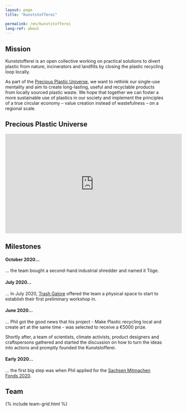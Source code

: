 ```yaml
---
layout: page
title: "Kunststofferei"

permalink: /en/kunststofferei
lang-ref: about
---
```


## Mission


Kunststofferei is an open collective working on practical solutions to divert plastic from nature, incinerators and landfills by closing the plastic recycling loop locally.

As part of the [Precious Plastic Universe](https://preciousplastic.com/en/index.html), we want to rethink our single-use mentality and aim to create long-lasting, useful and recyclable products from locally sourced plastic waste.
We hope that together we can foster a more sustainable use of plastics in our society and implement the principles of a true circular economy – value creation instead of wastefulness – on a regional scale.

## Precious Plastic Universe

<iframe width="560" height="315" src="https://www.youtube.com/embed/Os7dREQ00l4" frameborder="0" allow="accelerometer; autoplay; clipboard-write; encrypted-media; gyroscope; picture-in-picture" allowfullscreen></iframe>

## Milestones

#### October 2020...

... the team bought a second-hand industrial shredder and named it Töge.

#### July 2020...

... In July 2020, [Trash Galore](https://trashgalore.de/) offered the team a physical space to start to establish their first preliminary workshop in.

#### June 2020...

... Phil got the good news that his project - Make Plastic recycling local and create art at the same time -  was selected to receive a €5000 prize.

Shortly after, a team of scientists, climate activists, product designers and craftspersons  gathered and started the discussion on how to turn the ideas into actions and promptly founded the Kunststofferei.

#### Early 2020...

...  the first big step was when Phil applied for the [Sachsen Mitmachen Fonds 2020](https://www.mitmachfonds-sachsen.de/).

## Team

{% include team-grid.html %}